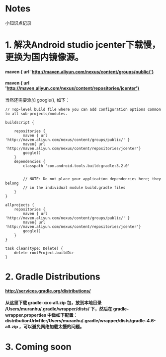 # Notes
小知识点记录

# 1. 解决Android studio jcenter下载慢，更换为国内镜像源。
#### maven { url 'http://maven.aliyun.com/nexus/content/groups/public/'}
#### maven { url 'http://maven.aliyun.com/nexus/content/repositories/jcenter'}
当然还需要添加 google(), 如下： 

    // Top-level build file where you can add configuration options common to all sub-projects/modules.

    buildscript {
    
        repositories {
            maven { url 'http://maven.aliyun.com/nexus/content/groups/public/' }
            maven{ url 'http://maven.aliyun.com/nexus/content/repositories/jcenter'}
            google()
        }
        dependencies {
            classpath 'com.android.tools.build:gradle:3.2.0'


            // NOTE: Do not place your application dependencies here; they belong
            // in the individual module build.gradle files
        }
    }

    allprojects {
        repositories {
            maven { url 'http://maven.aliyun.com/nexus/content/groups/public/' }
            maven{ url 'http://maven.aliyun.com/nexus/content/repositories/jcenter'}
            google()
        }
    }

    task clean(type: Delete) {
        delete rootProject.buildDir
    }

# 2. Gradle Distributions
#### http://services.gradle.org/distributions/
#### 从这里下载 gradle-xxx-all.zip 包，放到本地目录 /Users/muranhu/.gradle/wrapper/dists/ 下，然后在 gradle-wrapper.properties 中做如下配置：distributionUrl=file:/Users/muranhu/.gradle/wrapper/dists/gradle-4.6-all.zip ，可以避免网络加载太慢的问题。

# 3. Coming soon
